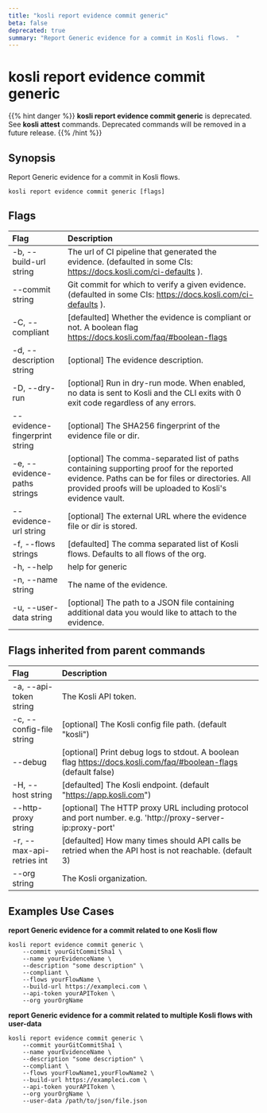 ```yaml
---
title: "kosli report evidence commit generic"
beta: false
deprecated: true
summary: "Report Generic evidence for a commit in Kosli flows.  "
---
```


# kosli report evidence commit generic

{{% hint danger %}}
**kosli report evidence commit generic** is deprecated. See **kosli attest** commands.  Deprecated commands will be removed in a future release.
{{% /hint %}}
## Synopsis

Report Generic evidence for a commit in Kosli flows.  

```shell
kosli report evidence commit generic [flags]
```

## Flags
| Flag | Description |
| :--- | :--- |
|    -b, --build-url string  |  The url of CI pipeline that generated the evidence. (defaulted in some CIs: https://docs.kosli.com/ci-defaults ).  |
|        --commit string  |  Git commit for which to verify a given evidence. (defaulted in some CIs: https://docs.kosli.com/ci-defaults ).  |
|    -C, --compliant  |  [defaulted] Whether the evidence is compliant or not. A boolean flag https://docs.kosli.com/faq/#boolean-flags  |
|    -d, --description string  |  [optional] The evidence description.  |
|    -D, --dry-run  |  [optional] Run in dry-run mode. When enabled, no data is sent to Kosli and the CLI exits with 0 exit code regardless of any errors.  |
|        --evidence-fingerprint string  |  [optional] The SHA256 fingerprint of the evidence file or dir.  |
|    -e, --evidence-paths strings  |  [optional] The comma-separated list of paths containing supporting proof for the reported evidence. Paths can be for files or directories. All provided proofs will be uploaded to Kosli's evidence vault.  |
|        --evidence-url string  |  [optional] The external URL where the evidence file or dir is stored.  |
|    -f, --flows strings  |  [defaulted] The comma separated list of Kosli flows. Defaults to all flows of the org.  |
|    -h, --help  |  help for generic  |
|    -n, --name string  |  The name of the evidence.  |
|    -u, --user-data string  |  [optional] The path to a JSON file containing additional data you would like to attach to the evidence.  |


## Flags inherited from parent commands
| Flag | Description |
| :--- | :--- |
|    -a, --api-token string  |  The Kosli API token.  |
|    -c, --config-file string  |  [optional] The Kosli config file path. (default "kosli")  |
|        --debug  |  [optional] Print debug logs to stdout. A boolean flag https://docs.kosli.com/faq/#boolean-flags (default false)  |
|    -H, --host string  |  [defaulted] The Kosli endpoint. (default "https://app.kosli.com")  |
|        --http-proxy string  |  [optional] The HTTP proxy URL including protocol and port number. e.g. 'http://proxy-server-ip:proxy-port'  |
|    -r, --max-api-retries int  |  [defaulted] How many times should API calls be retried when the API host is not reachable. (default 3)  |
|        --org string  |  The Kosli organization.  |


## Examples Use Cases

**report Generic evidence for a commit related to one Kosli flow**

```shell
kosli report evidence commit generic \
	--commit yourGitCommitSha1 \
	--name yourEvidenceName \
	--description "some description" \
	--compliant \
	--flows yourFlowName \
	--build-url https://exampleci.com \
	--api-token yourAPIToken \
	--org yourOrgName

```

**report Generic evidence for a commit related to multiple Kosli flows with user-data**

```shell
kosli report evidence commit generic \
	--commit yourGitCommitSha1 \
	--name yourEvidenceName \
	--description "some description" \
	--compliant \
	--flows yourFlowName1,yourFlowName2 \
	--build-url https://exampleci.com \
	--api-token yourAPIToken \
	--org yourOrgName \
	--user-data /path/to/json/file.json
```

